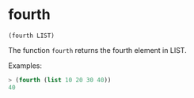 # fourth

`(fourth LIST)`

The function `fourth` returns the fourth element in LIST.

Examples:

```lisp
> (fourth (list 10 20 30 40))
40
```
